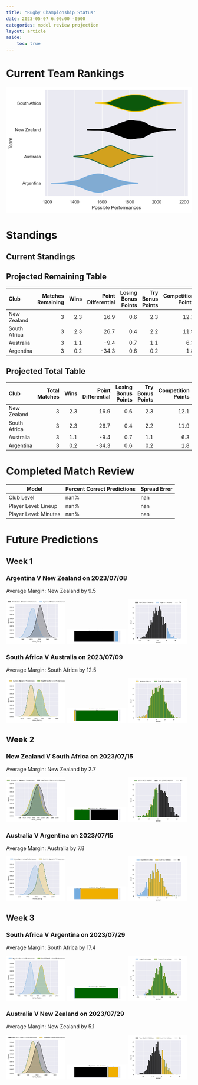 ```yaml
---  
title: "Rugby Championship Status"  
date: 2023-05-07 6:00:00 -0500  
categories: model review projection  
layout: article  
aside:  
    toc: true  
---
```

# Current Team Rankings


![Club Rankings](plots/rankings_Rugby-Championship-2023.png)
# Standings

## Current Standings






## Projected Remaining Table


| Club         |   Matches Remaining |   Wins |   Point Differential |   Losing Bonus Points |   Try Bonus Points |   Competition Points |
|:-------------|--------------------:|-------:|---------------------:|----------------------:|-------------------:|---------------------:|
| New Zealand  |                   3 |    2.3 |                 16.9 |                   0.6 |                2.3 |                 12.1 |
| South Africa |                   3 |    2.3 |                 26.7 |                   0.4 |                2.2 |                 11.9 |
| Australia    |                   3 |    1.1 |                 -9.4 |                   0.7 |                1.1 |                  6.3 |
| Argentina    |                   3 |    0.2 |                -34.3 |                   0.6 |                0.2 |                  1.8 |



## Projected Total Table


| Club         |   Total Matches |   Wins |   Point Differential |   Losing Bonus Points |   Try Bonus Points |   Competition Points |
|:-------------|----------------:|-------:|---------------------:|----------------------:|-------------------:|---------------------:|
| New Zealand  |               3 |    2.3 |                 16.9 |                   0.6 |                2.3 |                 12.1 |
| South Africa |               3 |    2.3 |                 26.7 |                   0.4 |                2.2 |                 11.9 |
| Australia    |               3 |    1.1 |                 -9.4 |                   0.7 |                1.1 |                  6.3 |
| Argentina    |               3 |    0.2 |                -34.3 |                   0.6 |                0.2 |                  1.8 |



# Completed Match Review


| Model | Percent Correct Predictions | Spread Error |
| ------ | ------ | ------ |
| Club Level | nan% | nan |
| Player Level: Lineup | nan% | nan |
| Player Level: Minutes | nan% | nan |


# Future Predictions

## Week 1

### Argentina V New Zealand on 2023/07/08


Average Margin: New Zealand by 9.5

<p float="left">
<img src="plots/performances_Argentina_V_New Zealand_1.png" width="32%" />
<img src="plots/resultbar_Argentina_V_New Zealand_1.png" width="32%" />
<img src="plots/spreads_Argentina_V_New Zealand_1.png" width="32%" />
</p>

### South Africa V Australia on 2023/07/09


Average Margin: South Africa by 12.5

<p float="left">
<img src="plots/performances_South Africa_V_Australia_1.png" width="32%" />
<img src="plots/resultbar_South Africa_V_Australia_1.png" width="32%" />
<img src="plots/spreads_South Africa_V_Australia_1.png" width="32%" />
</p>

## Week 2

### New Zealand V South Africa on 2023/07/15


Average Margin: New Zealand by 2.7

<p float="left">
<img src="plots/performances_New Zealand_V_South Africa_2.png" width="32%" />
<img src="plots/resultbar_New Zealand_V_South Africa_2.png" width="32%" />
<img src="plots/spreads_New Zealand_V_South Africa_2.png" width="32%" />
</p>

### Australia V Argentina on 2023/07/15


Average Margin: Australia by 7.8

<p float="left">
<img src="plots/performances_Australia_V_Argentina_2.png" width="32%" />
<img src="plots/resultbar_Australia_V_Argentina_2.png" width="32%" />
<img src="plots/spreads_Australia_V_Argentina_2.png" width="32%" />
</p>

## Week 3

### South Africa V Argentina on 2023/07/29


Average Margin: South Africa by 17.4

<p float="left">
<img src="plots/performances_South Africa_V_Argentina_3.png" width="32%" />
<img src="plots/resultbar_South Africa_V_Argentina_3.png" width="32%" />
<img src="plots/spreads_South Africa_V_Argentina_3.png" width="32%" />
</p>

### Australia V New Zealand on 2023/07/29


Average Margin: New Zealand by 5.1

<p float="left">
<img src="plots/performances_Australia_V_New Zealand_3.png" width="32%" />
<img src="plots/resultbar_Australia_V_New Zealand_3.png" width="32%" />
<img src="plots/spreads_Australia_V_New Zealand_3.png" width="32%" />
</p>
